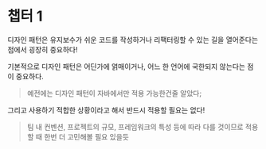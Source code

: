 # 챕터 1

디자인 패턴은 유지보수가 쉬운 코드를 작성하거나 리팩터링할 수 있는 길을 열어준다는 점에서 굉장히 중요하다!

기본적으로 디자인 패턴은 어딘가에 얽매이거나, 어느 한 언어에 국한되지 않는다는 점이 중요하다.
> 예전에는 디자인 패턴이 자바에서만 적용 가능한건줄 알았다;

그리고 사용하기 적합한 상황이라고 해서 반드시 적용할 필요는 없다!
> 팀 내 컨벤션, 프로젝트의 규모, 프레임워크의 특성 등에 따라 다를 것이므로 적용할 때 한번 더 고민해볼 필요 있을듯
